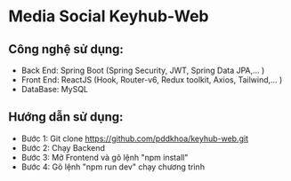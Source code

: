 # Media Social Keyhub-Web
## Công nghệ sử dụng: 
- Back End: Spring Boot (Spring Security, JWT, Spring Data JPA,... )
- Front End: ReactJS (Hook, Router-v6, Redux toolkit, Axios, Tailwind,... )
- DataBase: MySQL
## Hướng dẫn sử dụng:
-	Bước 1: Git clone https://github.com/pddkhoa/keyhub-web.git
-	Bước 2: Chạy Backend
- Bước 3: Mở Frontend và gõ lệnh "npm install"
- Bước 4: Gõ lệnh "npm run dev" chạy chương trình
